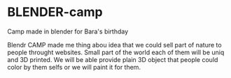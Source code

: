 # BLENDER-camp
Camp made in blender for Bara's birthday

Blendr CAMP made me thing abou idea that we could sell part of nature to people throught websites. Small part of the world each of them will be uniq and 3D printed. We will be able provide plain 3D object that people could color by them selfs or we will paint it for them.

